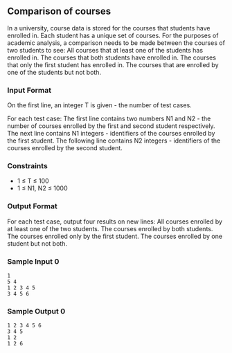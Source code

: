 ## Comparison of courses

In a university, course data is stored for the courses that students have enrolled in. Each student has a unique set of courses. For the purposes of academic analysis, a comparison needs to be made between the courses of two students to see:
All courses that at least one of the students has enrolled in.
The courses that both students have enrolled in.
The courses that only the first student has enrolled in.
The courses that are enrolled by one of the students but not both.

### Input Format

On the first line, an integer T is given - the number of test cases.

For each test case:
The first line contains two numbers N1 and N2 - the number of courses enrolled by the first and second student respectively.
The next line contains N1 integers - identifiers of the courses enrolled by the first student.
The following line contains N2 integers - identifiers of the courses enrolled by the second student.

### Constraints

- 1 ≤ T ≤ 100
- 1 ≤ N1, N2 ≤ 1000

### Output Format

For each test case, output four results on new lines:
All courses enrolled by at least one of the two students.
The courses enrolled by both students.
The courses enrolled only by the first student.
The courses enrolled by one student but not both.

### Sample Input 0

```
1
5 4
1 2 3 4 5
3 4 5 6
```

### Sample Output 0

```
1 2 3 4 5 6
3 4 5
1 2
1 2 6
```


